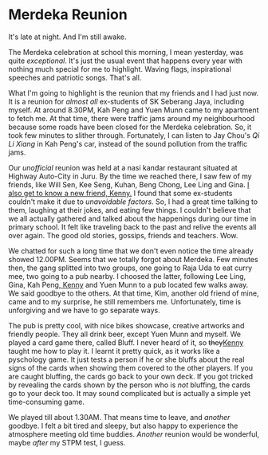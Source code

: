 Merdeka Reunion
===

It's late at night. And I'm still awake.

The <span lang="ms">Merdeka</span> celebration at school this morning, I mean yesterday, was quite *exceptional*. It's just the usual event that happens every year with nothing much special for me to highlight. Waving flags, inspirational speeches and patriotic songs. That's all.

What I'm going to highlight is the reunion that my friends and I had just now. It is a reunion for *almost all* ex-students of <span lang="ms">SK Seberang Jaya</span>, including myself. At around 8.30PM, Kah Peng and Yuen Munn came to my apartment to fetch me. At that time, there were traffic jams around my neighbourhood because some roads have been closed for the <span lang="ms">Merdeka</span> celebration. So, it took few minutes to slither through. Fortunately, I can listen to Jay Chou's *Qi Li Xiang* in Kah Peng's car, instead of the sound pollution from the traffic jams.

Our *unofficial* reunion was held at a <span lang="ms">nasi kandar</span> restaurant situated at Highway Auto-City in Juru. By the time we reached there, I saw few of my friends, like Will Sen, Kee Seng, Kuhan, Beng Chong, Lee Ling and Gina. <ins datetime="2004-12-11T20:01+08:00">I also get to know a new friend, Kenny.</ins> I found that some ex-students couldn't make it due to *unavoidable factors*. So, I had a great time talking to them, laughing at their jokes, and eating few things. I couldn't believe that we all actually gathered and talked about the happenings during our time in primary school. It felt like traveling back to the past and relive the events all over again. The good old stories, gossips, friends and teachers. Wow.

We chatted for such a long time that we don't even notice the time already showed 12.00PM. Seems that we totally forgot about <span lang="ms">Merdeka</span>. Few minutes then, the gang splitted into two groups, one going to Raja Uda to eat curry mee, two going to a pub nearby. I choosed the latter, following Lee Ling, Gina, Kah Peng<ins datetime="2004-12-11T20:01+08:00">, Kenny</ins> and Yuen Munn to a pub located few walks away. We said goodbye to the others. At that time, Kim, another old friend of mine, came and to my surprise, he still remembers me. Unfortunately, time is unforgiving and we have to go separate ways.

The pub is pretty cool, with nice bikes showcase, creative artworks and friendly people. They all drink beer, except Yuen Munn and myself. We played a card game there, called Bluff. I never heard of it, so <del datetime="2004-12-11T20:01+08:00">they</del><ins datetime="2004-12-11T20:01+08:00">Kenny</ins> taught me how to play it. I learnt it pretty quick, as it works like a pyschology game. It just tests a person if he or she bluffs about the real signs of the cards when showing them covered to the other players. If you are caught bluffing, the cards go back to your own deck. If you got tricked by revealing the cards shown by the person who is *not* bluffing, the cards go to your deck too. It may sound complicated but is actually a simple yet time-consuming game.

We played till about 1.30AM. That means time to leave, and *another* goodbye. I felt a bit tired and sleepy, but also happy to experience the atmosphere meeting old time buddies. *Another* reunion would be wonderful, maybe *after* my STPM test, I guess.
